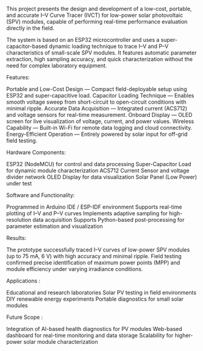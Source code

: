This project presents the design and development of a low-cost, portable, and accurate I–V Curve Tracer (IVCT) for low-power solar photovoltaic (SPV) modules, capable of performing real-time performance evaluation directly in the field.

The system is based on an ESP32 microcontroller and uses a super-capacitor-based dynamic loading technique to trace I–V and P–V characteristics of small-scale SPV modules. It features automatic parameter extraction, high sampling accuracy, and quick characterization without the need for complex laboratory equipment.


Features:

Portable and Low-Cost Design — Compact field-deployable setup using ESP32 and super-capacitive load.
Capacitor Loading Technique — Enables smooth voltage sweep from short-circuit to open-circuit conditions with minimal ripple.
Accurate Data Acquisition — Integrated current (ACS712) and voltage sensors for real-time measurement.
Onboard Display — OLED screen for live visualization of voltage, current, and power values.
Wireless Capability — Built-in Wi-Fi for remote data logging and cloud connectivity.
Energy-Efficient Operation — Entirely powered by solar input for off-grid field testing.


Hardware Components:

ESP32 (NodeMCU) for control and data processing
Super-Capacitor Load for dynamic module characterization
ACS712 Current Sensor and voltage divider network
OLED Display for data visualization
Solar Panel (Low Power) under test


Software and Functionality:

Programmed in Arduino IDE / ESP-IDF environment
Supports real-time plotting of I–V and P–V curves
Implements adaptive sampling for high-resolution data acquisition
Supports Python-based post-processing for parameter estimation and visualization


Results:

The prototype successfully traced I–V curves of low-power SPV modules (up to 75 mA, 6 V) with high accuracy and minimal ripple. Field testing confirmed precise identification of maximum power points (MPP) and module efficiency under varying irradiance conditions.


Applications :

Educational and research laboratories
Solar PV testing in field environments
DIY renewable energy experiments
Portable diagnostics for small solar modules


Future Scope :

Integration of AI-based health diagnostics for PV modules
Web-based dashboard for real-time monitoring and data storage
Scalability for higher-power solar module characterization
